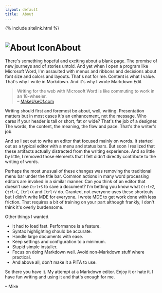```yaml
---
layout: default  
title:  About
...
```

{% include sitelink.html %}

# ![About Icon](<{{ site.url }}images/about.png>)About

There's something hopeful and exciting about a blank page. The promise
of new journeys and of stories untold. And yet when I open a program
like Microsoft Word, I'm assaulted with menus and ribbons and decisions
about font size and colors and layouts. That's not for me. Content is
what I value. That's why I write in Markdown. And it's why I wrote
Markdown Edit.

> Writing for the web with Microsoft Word is like commuting to work in
> an 18-wheeler.
> <br/>&ndash; [MakeUseOf.com](http://www.makeuseof.com/tag/5-sites-quickly-learning-markdown/)

Writing should first and foremost be about, well, writing. Presentation
matters but in most cases it's an enhancement, not the message. Who
cares if your header is tall or short, fat or wide? That's the job of a
designer. The words, the content, the meaning, the flow and pace. That's
the writer's job.

And so I set out to write an editor that focused mainly on words. It
started out as a typical editor with a menu and status bars. But soon I
realized that these artifacts actually distracted from the writing
experience. And so little by little, I removed those elements that I
felt didn't directly contribute to the writing of words.

Perhaps the most unusual of these changes was removing the traditional
menu bar under the title bar. Common actions in many word processing
editors are invoked in a similar manner. Can you think of an editor that
doesn't use `Ctrl+S` to save a document? I'm betting you know what
`Ctrl+Z`, `Ctrl+C`, `Ctrl+X` and `Ctrl+V` do. Granted, not everyone uses
these shortcuts but I didn't write MDE for everyone. I wrote MDE to get
work done with less friction. That requires a bit of training on your
part although frankly, I don't think it's overly burdensome.

Other things I wanted.

-   It had to load fast. Performance is a feature.
-   Syntax highlighting should be accurate.
-   Handle large documents with ease.
-   Keep settings and configuration to a minimum.
-   Stupid simple installer.
-   Focus on doing Markdown well. Avoid non-Markdown stuff
    where practical.
-   And above all, don't make it a PITA to use.

So there you have it. My attempt at a Markdown editor. Enjoy it or hate
it. I have fun writing and using it and that's enough for me.

&ndash; Mike